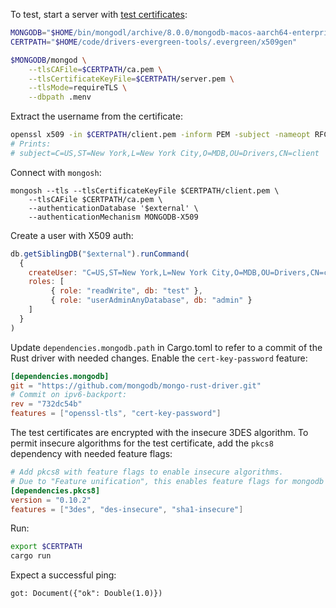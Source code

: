 To test, start a server with [test certificates](https://github.com/mongodb-labs/drivers-evergreen-tools/tree/93b20d9660fa5ef82b63d541d5a6f86f80ba4503/.evergreen/x509gen):

```bash
MONGODB="$HOME/bin/mongodl/archive/8.0.0/mongodb-macos-aarch64-enterprise-8.0.0/bin/"
CERTPATH="$HOME/code/drivers-evergreen-tools/.evergreen/x509gen"

$MONGODB/mongod \
    --tlsCAFile=$CERTPATH/ca.pem \
    --tlsCertificateKeyFile=$CERTPATH/server.pem \
    --tlsMode=requireTLS \
    --dbpath .menv
```

Extract the username from the certificate:
```bash
openssl x509 -in $CERTPATH/client.pem -inform PEM -subject -nameopt RFC2253 -noout
# Prints:
# subject=C=US,ST=New York,L=New York City,O=MDB,OU=Drivers,CN=client
```

Connect with `mongosh`:
```
mongosh --tls --tlsCertificateKeyFile $CERTPATH/client.pem \
    --tlsCAFile $CERTPATH/ca.pem \
    --authenticationDatabase '$external' \
    --authenticationMechanism MONGODB-X509
```

Create a user with X509 auth:
```javascript
db.getSiblingDB("$external").runCommand(
  {
    createUser: "C=US,ST=New York,L=New York City,O=MDB,OU=Drivers,CN=client",
    roles: [
         { role: "readWrite", db: "test" },
         { role: "userAdminAnyDatabase", db: "admin" }
    ]
  }
)
```


Update `dependencies.mongodb.path` in Cargo.toml to refer to a commit of the Rust driver with needed changes. Enable the `cert-key-password` feature:

```toml
[dependencies.mongodb]
git = "https://github.com/mongodb/mongo-rust-driver.git"
# Commit on ipv6-backport:
rev = "732dc54b"
features = ["openssl-tls", "cert-key-password"]
```

The test certificates are encrypted with the insecure 3DES algorithm. To permit insecure algorithms for the test certificate, add the `pkcs8` dependency with needed feature flags:

```toml
# Add pkcs8 with feature flags to enable insecure algorithms.
# Due to "Feature unification", this enables feature flags for mongodb driver.
[dependencies.pkcs8]
version = "0.10.2"
features = ["3des", "des-insecure", "sha1-insecure"]
```

Run:
```bash
export $CERTPATH
cargo run
```

Expect a successful ping:
```
got: Document({"ok": Double(1.0)})
```
